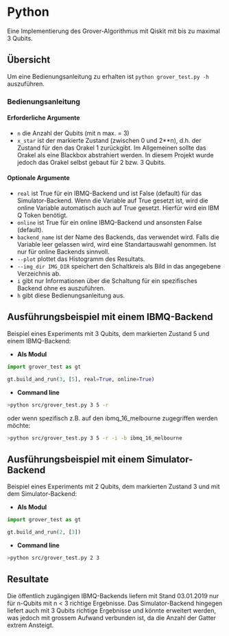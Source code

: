 # Python
Eine Implementierung des Grover-Algorithmus mit Qiskit mit bis zu maximal 3 Qubits.

## Übersicht
Um eine Bedienungsanleitung zu erhalten ist `python grover_test.py -h` auszuführen.

### Bedienungsanleitung
#### Erforderliche Argumente
  * `n` die Anzahl der Qubits (mit n max. = 3)
  * `x_star` ist der markierte Zustand (zwischen 0 und 2**n), d.h. der Zustand für den das Orakel 1 zurückgibt. Im Allgemeinen sollte das Orakel als eine Blackbox abstrahiert werden. In diesem Projekt wurde jedoch das Orakel selbst gebaut für 2 bzw. 3 Qubits.
#### Optionale Argumente
* `real` ist True für ein IBMQ-Backend und ist False (default) für das Simulator-Backend. Wenn die Variable auf True gesetzt ist, wird die online Variable automatisch auch auf True gesetzt. Hierfür wird ein IBM Q Token benötigt.
* `online` ist True für ein online IBMQ-Backend und ansonsten False (default).
* `backend_name` ist der Name des Backends, das verwendet wird. Falls die Variable leer gelassen wird, wird eine Standartauswahl genommen. Ist nur für online Backends sinnvoll.
* `--plot` plottet das Histogramm des Resultats.
* `--img_dir IMG_DIR` speichert den Schaltkreis als Bild in das angegebene Verzeichnis ab.
* `i` gibt nur Informationen über die Schaltung für ein spezifisches Backend ohne es auszuführen.
* `h` gibt diese Bedienungsanleitung aus.

## Ausführungsbeispiel mit einem IBMQ-Backend
Beispiel eines Experiments mit 3 Qubits, dem markierten Zustand 5 und einem IBMQ-Backend:
- __Als Modul__
``` python
import grover_test as gt

gt.build_and_run(3, [5], real=True, online=True)
```
- __Command line__
``` bash
>python src/grover_test.py 3 5 -r
```
oder wenn spezifisch z.B. auf den ibmq_16_melbourne zugegriffen werden möchte:
``` bash
>python src/grover_test.py 3 5 -r -i -b ibmq_16_melbourne
```
## Ausführungsbeispiel mit einem Simulator-Backend  
Beispiel eines Experiments mit 2 Qubits, dem markierten Zustand 3 und mit dem Simulator-Backend:
- __Als Modul__
``` python
import grover_test as gt

gt.build_and_run(2, [3])
```
- __Command line__
``` bash
>python src/grover_test.py 2 3
```

## Resultate
Die öffentlich zugängigen IBMQ-Backends liefern mit Stand 03.01.2019 nur für n-Qubits mit n < 3 richtige Ergebnisse.
Das Simulator-Backend hingegen liefert auch mit 3 Qubits richtige Ergebnisse und könnte erweitert werden, was jedoch mit grossem Aufwand verbunden ist, da die Anzahl der Gatter extrem Ansteigt.
